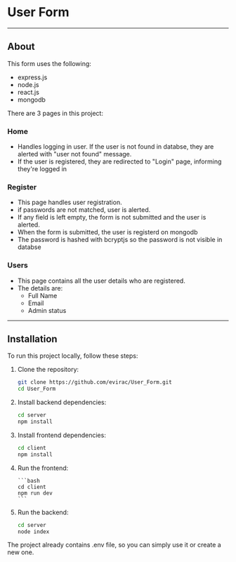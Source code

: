 # User Form

---

## About

This form uses the following:

- express.js
- node.js
- react.js
- mongodb

There are 3 pages in this project:

### Home

- Handles logging in user. If the user is not found in databse, they are alerted with "user not found" message.
- If the user is registered, they are redirected to "Login" page, informing they're logged in

### Register

- This page handles user registration.
- if passwords are not matched, user is alerted.
- If any field is left empty, the form is not submitted and the user is alerted.
- When the form is submitted, the user is registerd on mongodb
- The password is hashed with bcryptjs so the password is not visible in databse

### Users

- This page contains all the user details who are registered.
- The details are:
  - Full Name
  - Email
  - Admin status

---

## Installation

To run this project locally, follow these steps:

1.  Clone the repository:
    ```bash
    git clone https://github.com/evirac/User_Form.git
    cd User_Form
    ```
2.  Install backend dependencies:

    ```bash
    cd server
    npm install
    ```

3.  Install frontend dependencies:

    ```bash
    cd client
    npm install
    ```

4.  Run the frontend:

        ```bash
        cd client
        npm run dev
        ```

5.  Run the backend:
    ```bash
    cd server
    node index
    ```

The project already contains .env file, so you can simply use it or create a new one.
